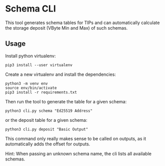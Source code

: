# Schema CLI

This tool generates schema tables for TIPs and can automatically calculate the storage deposit (VByte Min and Max) of such schemas.

## Usage

Install python virtualenv:

```
pip3 install --user virtualenv
```

Create a new virtualenv and install the dependencies:

```
python3 -m venv env
source env/bin/activate
pip3 install -r requirements.txt
```

Then run the tool to generate the table for a given schema:

```
python3 cli.py schema "Ed25519 Address"
```

or the deposit table for a given schema:

```
python3 cli.py deposit "Basic Output"
```

This command only really makes sense to be called on outputs, as it automatically adds the offset for outputs.

Hint: When passing an unknown schema name, the cli lists all available schemas.
